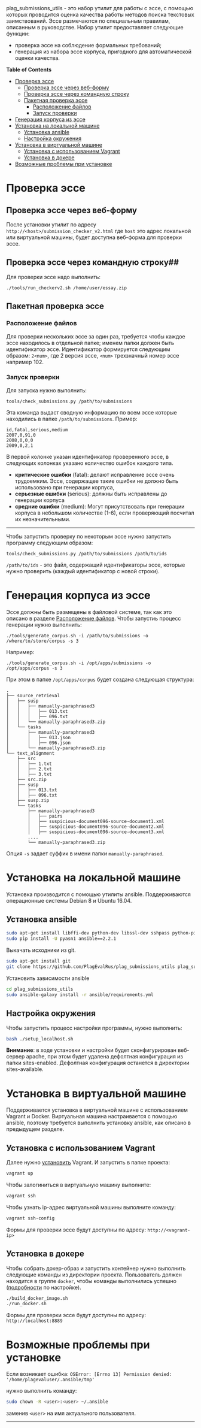 <meta http-equiv='Content-Type' content='text/html; charset=utf-8' />
plag_submissions_utils - это набор утилит для работы с эссе,
с помощью которых проводится оценка качества работы методов поиска текстовых заимствований.
Эссе размечаются по специальным правилам, описанным в руководстве.
Набор утилит предоставляет следующие функции:

* проверка эссе на соблюдение формальных требований;
* генерация из набора эссе корпуса, пригодного для автоматической оценки качества.

<!-- markdown-toc start - Don't edit this section. Run M-x markdown-toc-generate-toc again -->
**Table of Contents**

- [Проверка эссе](#Проверка-эссе)
    - [Проверка эссе через веб-форму](#Проверка-эссе-через-веб-форму)
    - [Проверка эссе через командную строку](#Проверка-эссе-через-командную-строку)
    - [Пакетная проверка эссе](#Пакетная-проверка-эссе)
        - [Расположение файлов](#Расположение-файлов)
        - [Запуск проверки](#Запуск-проверки)
- [Генерация корпуса из эссе](#Генерация-корпуса-из-эссе)
- [Установка на локальной машине](#Установка-на-локальной-машине)
    - [Установка ansible](#Установка-ansible)
    - [Настройка окружения](#Настройка-окружения)
- [Установка в виртуальной машине](#Установка-в-виртуальной-машине)
    - [Установка с использованием Vagrant](#Установка-с-использованием-vagrant)
    - [Установка в докере](#Установка-в-докере)
- [Возможные проблемы при установке](#Возможные-проблемы-при-установке)

<!-- markdown-toc end -->


# Проверка эссе #

## Проверка эссе через веб-форму  ##
После установки утилит по адресу `http://<host>/submission_checker_v2.html`
где `host` это адрес локальной или виртуальной машины,
будет доступна веб-форма для проверки эссе. 

## Проверка эссе через командную строку##
Для проверки эссе надо выполнить:

``` shell
./tools/run_checkerv2.sh /home/user/essay.zip
```

## Пакетная проверка эссе ##

### Расположение файлов ###

Для проверки нескольких эссе за один раз,
требуется чтобы каждое эссе находилось в отдельной папке; 
именем папки должен быть идентификатор эссе.
Идентификатор формируется следующим образом: `2<num>`,
где 2 версия эссе, `<num>` трехзначный номер эссе например 102.

### Запуск проверки ###
Для запуска нужно выполнить:

``` shell
tools/check_submissions.py /path/to/submissions 
```
Эта команда выдаст сводную информацию по всем эссе которые находились в папке 
`/path/to/submissions`.
Пример:

```
id,fatal,serious,medium
2007,0,91,0
2008,0,0,0
2009,0,2,1
```

В первой колонке указан идентификатор проверенного эссе,
в следующих колонках указано количество ошибок каждого типа.

- **критические ошибки** (fatal):
делают исправление эссе очень трудоемким.
Эссе, содержащее такие ошибки не должно быть использовано при генерации корпуса,
- **серьезные ошибки** (serious):
  должны быть исправлены до генерации корпуса
- **средние ошибки** (medium):
 Могут присутствовать при генерации корпуса в небольшом количестве (1-6), если проверяющий посчитал их незначительными.

-------------------------------------------------------------------------------
Чтобы запустить проверку по некоторым эссе нужно запустить программу следующим образом:

``` shell
tools/check_submissions.py /path/to/submissions /path/to/ids
```
`/path/to/ids` - это файл, содержащий идентификаторы эссе,
которые нужно проверить
(каждый идентификатор с новой строки).


# Генерация корпуса из эссе #
Эссе должны быть размещены в файловой системе, 
так как это описано в разделе [Расположение файлов](#Расположение-файлов).
Чтобы запустиь процесс генерации нужно выполнить:

``` shell
./tools/generate_corpus.sh -i /path/to/submissions -o /where/to/store/corpus -s 3
```
Например:

``` shell
./tools/generate_corpus.sh -i /opt/apps/submissions -o /opt/apps/corpus -s 3
```
При этом в папке `/opt/apps/corpus` будет создана следующая структура:
```
.
├── source_retrieval
│   ├── susp
│   │   ├── manually-paraphrased3
│   │   │   ├── 013.txt
│   │   │   ├── 096.txt
│   │   └── manually-paraphrased3.zip
│   └── tasks
│       ├── manually-paraphrased3
│       │   ├── 013.json
│       │   ├── 096.json
│       └── manually-paraphrased3.zip
└── text_alignment
    ├── src
    │   ├── 1.txt
    │   ├── 2.txt
    │   ├── 3.txt
    ├── src.zip
    ├── susp
    │   ├── 013.txt
    │   ├── 096.txt
    ├── susp.zip
    └── tasks
        ├── manually-paraphrased3
        │   ├── pairs
        │   ├── suspicious-document096-source-document1.xml
        │   ├── suspicious-document096-source-document2.xml
        │   ├── suspicious-document096-source-document3.xml
        ....
        └── manually-paraphrased3.zip
```
Опция `-s` задает суффик в имени папки `manually-paraphrased`.


# Установка на локальной машине #
Установка производится с помощью утилиты ansible.
Поддерживаются операционные системы Debian 8 и Ubuntu 16.04.

## Установка ansible ##

```bash
sudo apt-get install libffi-dev python-dev libssl-dev sshpass python-pip
sudo pip install -U pyasn1 ansible==2.2.1
```

Выкачать исходники из git.

```bash
sudo apt-get install git
git clone https://github.com/PlagEvalRus/plag_submissions_utils plag_submissions_utils
```
Установить зависимости ansible
```bash
cd plag_submissions_utils
sudo ansible-galaxy install -r ansible/requirements.yml
```

## Настройка окружения ##
Чтобы запустить процесс настройки программы, нужно выполнить:
```bash
bash ./setup_localhost.sh
```
**Внимание**: в ходе установки и настройки будет сконфигурирован  веб-сервер apache,
при этом будет удалена дефолтная конфигурация из папки sites-enabled.
Дефолтная конфигурация останется в директории sites-available.

#  Установка в виртуальной машине #
Поддерживается установка в виртуальной машине с использованием Vagrant и Docker.
Виртуальная машина настраивается с помощью ansible,
поэтому требуется выполнить установку ansible, как описано в предыдущем разделе.

## Установка с использованием Vagrant ##

Далее нужно [установить](https://www.vagrantup.com/docs/installation/) Vagrant.
И запустить в папке проекта:
```bash
vagrant up
```
Чтобы залогиниться в виртуальную машину выполните:
```bash
vagrant ssh
```

Чтобы узнать ip-адрес виртуальной машины выполните команду:
```bash
vagrant ssh-config
```
Формы для проверки эссе будут доступны по адресу: `http://<vagrant-ip>`

## Установка в докере
Чтобы собрать докер-образ и запустить контейнер нужно выполнить следующие команды
из директории проекта.
Пользователь должен находится в группе `docker`,
чтобы команды выполнились успешно ([подробности](https://docs.docker.com/engine/installation/linux/linux-postinstall/#manage-docker-as-a-non-root-user) по настройке).
```bash
./build_docker_image.sh
./run_docker.sh
```

Формы для проверки эссе будут доступны по адресу: `http://localhost:8889`

# Возможные проблемы при установке #

Если возникает ошибка:
`OSError: [Errno 13] Permission denied: '/home/plagevaluser/.ansible/tmp'`

нужно выполнить команду:
```bash
sudo chown -R <user>:<user> ~/.ansible 
```
заменив `<user>` на имя актуального пользователя.

-------------------------------------------------------------------------------

